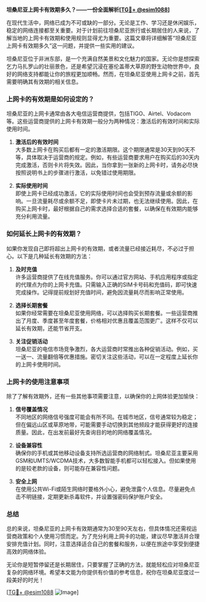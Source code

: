 **坦桑尼亚上网卡有效期多久？——一份全面解析[[TG💪+ @esim1088](https://t.me/s/esim1088)]**

在现代生活中，网络已成为不可或缺的一部分。无论是工作、学习还是休闲娱乐，稳定的网络连接都至关重要。对于计划前往坦桑尼亚旅行或长期居住的人来说，了解当地的上网卡有效期和使用规则显得尤为重要。这篇文章将详细解答“坦桑尼亚上网卡有效期多久”这一问题，并提供一些实用的建议。

坦桑尼亚位于非洲东部，是一个充满自然美景和文化魅力的国家。无论你是想探索乞力马扎罗山的壮丽景色，还是希望沉浸在塞伦盖蒂大草原的野生动物世界中，良好的网络支持都能让你的旅程更加顺畅。然而，在坦桑尼亚使用上网卡之前，首先需要明确其有效期的相关信息。

### 上网卡的有效期是如何设定的？

坦桑尼亚的上网卡通常由各大电信运营商提供，包括TIGO、Airtel、Vodacom等。这些运营商提供的上网卡有效期一般分为两种情况：激活后的有效时间和实际使用时间。

1. **激活后的有效时间**  
   大多数上网卡在购买后都有一定的激活期限。这个期限通常是30天到90天不等，具体取决于运营商的规定。例如，有些运营商要求用户在购买后的30天内完成激活，否则卡片将失效。因此，当你拿到一张新的上网卡时，请务必尽快按照说明书上的步骤进行激活，以免错过使用期限。

2. **实际使用时间**  
   即使上网卡已经成功激活，它的实际使用时间也会受到预存流量或余额的影响。一旦流量耗尽或余额不足，即使卡片未过期，也无法继续使用。因此，在购买上网卡时，最好根据自己的需求选择合适的套餐，以确保在有效期内能够充分利用流量。

### 如何延长上网卡的有效期？

如果你发现自己即将超出上网卡的有效期，或者流量已经接近耗尽，不必过于担心。以下是几种延长有效期的方法：

1. **及时充值**  
   许多运营商提供了在线充值服务。你可以通过官方网站、手机应用程序或指定的代理点为你的上网卡充值。只需输入正确的SIM卡号码和充值码，即可快速完成操作。记得提前规划好充值时间，避免因流量耗尽而影响正常使用。

2. **选择长期套餐**  
   如果你经常需要在坦桑尼亚使用网络，可以选择购买长期套餐。一些运营商推出了月度、季度甚至年度套餐，价格相对优惠且覆盖范围更广。这样不仅可以延长有效期，还能节省开支。

3. **关注促销活动**  
   坦桑尼亚的电信市场竞争激烈，各大运营商时常推出各种促销活动。例如，买一送一、流量翻倍等优惠措施。密切关注这些活动，可以在一定程度上延长你的上网卡使用时间。

### 上网卡的使用注意事项

除了了解有效期外，还有一些其他事项需要注意，以确保你的上网体验更加愉快：

1. **信号覆盖情况**  
   不同地区的网络信号强度可能会有所不同。在城市地区，信号通常较为稳定；但在偏远山区或草原地带，可能需要手动切换到其他频段才能获得更好的连接质量。因此，在出发前最好先查询目的地的网络覆盖情况。

2. **设备兼容性**  
   确保你的手机或其他移动设备支持所选运营商的网络制式。坦桑尼亚主要采用GSM和UMTS/WCDMA技术，大多数智能手机都可以轻松接入。但如果使用的是较老款的设备，则可能存在兼容性问题。

3. **安全上网**  
   在使用公共Wi-Fi或陌生网络时要格外小心，避免泄露个人信息。尽量避免点击不明链接，定期更新杀毒软件，并设置强密码保护账户安全。

### 总结

总的来说，坦桑尼亚的上网卡有效期通常为30至90天左右，但具体情况还需视运营商政策和个人使用习惯而定。为了充分利用上网卡的功能，建议尽早激活并合理安排充值计划。同时，注意选择适合自己的套餐和服务，以便在旅途中享受到便捷高效的网络体验。

无论你是短暂停留还是长期居住，只要掌握了正确的方法，就能轻松应对坦桑尼亚复杂的网络环境。希望本文能为你提供有价值的参考信息，祝你在坦桑尼亚度过一段美好的时光！

[[TG💪+ @esim1088](https://t.me/s/esim1088) ![Image](https://i.postimg.cc/4NQfJmqS/Snipaste-2025-05-13-00-14-12.png)]